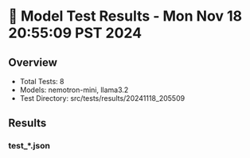 # 🚀 Model Test Results - Mon Nov 18 20:55:09 PST 2024
## Overview
- Total Tests: 8
- Models: nemotron-mini, llama3.2
- Test Directory: src/tests/results/20241118_205509

## Results
### test_*.json

